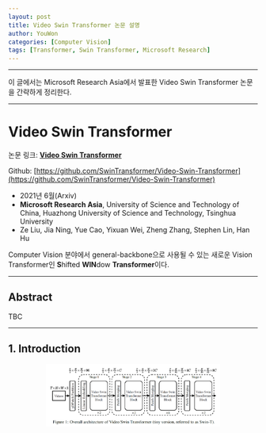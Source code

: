 ```yaml
---
layout: post
title: Video Swin Transformer 논문 설명
author: YouWon
categories: [Computer Vision]
tags: [Transformer, Swin Transformer, Microsoft Research]
---
```


---

이 글에서는 Microsoft Research Asia에서 발표한 Video Swin Transformer 논문을 간략하게 정리한다.

---

# Video Swin Transformer

논문 링크: **[Video Swin Transformer](https://arxiv.org/abs/2106.13230)**

Github: [https://github.com/SwinTransformer/Video-Swin-Transformer](https://github.com/SwinTransformer/Video-Swin-Transformer)

- 2021년 6월(Arxiv)
- **Microsoft Research Asia**, University of Science and Technology of China, Huazhong University of Science and Technology, Tsinghua University
- Ze Liu, Jia Ning, Yue Cao, Yixuan Wei, Zheng Zhang, Stephen Lin, Han Hu

Computer Vision 분야에서 general-backbone으로 사용될 수 있는 새로운 Vision Transformer인 **S**hifted **WIN**dow **Transformer**이다.

---

## Abstract

TBC


---

## 1. Introduction


<center><img src="/public/img/2021-12-18-VIdeo-Swin-Transformer/01.png" width="70%"></center>

